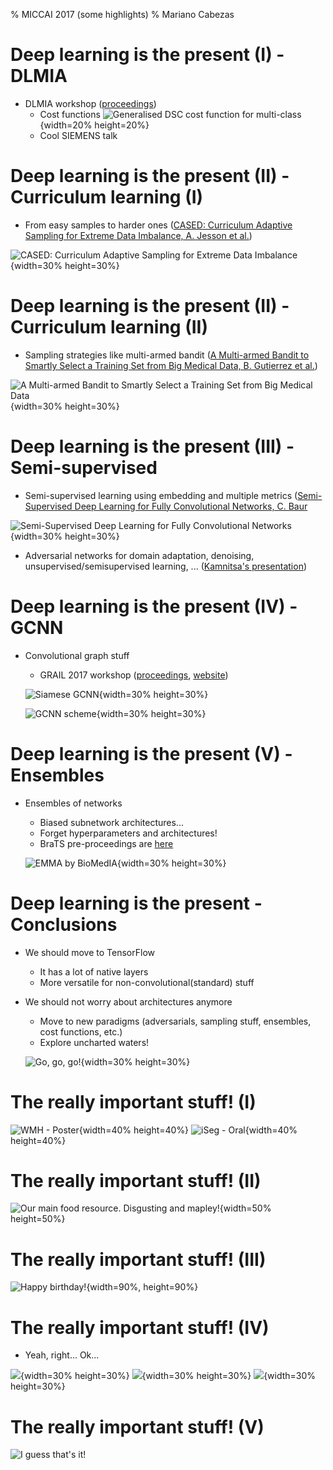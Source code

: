 % MICCAI 2017 (some highlights)
% Mariano Cabezas

# Deep learning is the present (I) - DLMIA
- DLMIA workshop ([proceedings](https://link.springer.com/book/10.1007%2F978-3-319-67558-9))
	- Cost functions
	![Generalised DSC cost function for multi-class](images/generalised_dsc.png){width=20% height=20%}	
	- Cool SIEMENS talk

# Deep learning is the present (II) - Curriculum learning (I)
- From easy samples to harder ones ([CASED: Curriculum Adaptive Sampling for Extreme Data Imbalance, A. Jesson et al.](https://link.springer.com/chapter/10.1007/978-3-319-66179-7_73))

![CASED: Curriculum Adaptive Sampling for Extreme Data Imbalance](images/curriculum.png){width=30% height=30%}


# Deep learning is the present (II) - Curriculum learning (II)
- Sampling strategies like multi-armed bandit ([A Multi-armed Bandit to Smartly Select a Training Set from Big Medical Data, B. Gutierrez et al.](https://link.springer.com/chapter/10.1007/978-3-319-66179-7_5))

![A Multi-armed Bandit to Smartly Select a Training Set from Big Medical Data](images/bandit.png){width=30% height=30%}

# Deep learning is the present (III) - Semi-supervised
- Semi-supervised learning using embedding and multiple metrics ([Semi-Supervised Deep Learning for Fully Convolutional Networks, C. Baur](https://link.springer.com/chapter/10.1007/978-3-319-66179-7_36)

![Semi-Supervised Deep Learning for Fully Convolutional Networks](images/semisupervised.png){width=30% height=30%}

- Adversarial networks for domain adaptation, denoising, unsupervised/semisupervised learning, ... ([Kamnitsa's presentation](https://github.com/Kamnitsask/presentationsAndTutorials/blob/master/deepLearningMIUA2017/kamnitsasTutorialMIUA17.pptx))


# Deep learning is the present (IV) - GCNN
- Convolutional graph stuff
	- GRAIL 2017 workshop ([proceedings](https://link.springer.com/book/10.1007%2F978-3-319-67675-3), [website](https://biomedic.doc.ic.ac.uk/miccai17-grail/))

	![Siamese GCNN](images/gcnn_1.png){width=30% height=30%}

	![GCNN scheme](images/gcnn_2.png){width=30% height=30%}

# Deep learning is the present (V) - Ensembles
- Ensembles of networks
	- Biased subnetwork architectures...
	- Forget hyperparameters and architectures!
	- BraTS pre-proceedings are [here](https://www.cbica.upenn.edu/sbia/Spyridon.Bakas/MICCAI_BraTS/MICCAI_BraTS_2017_proceedings_shortPapers.pdf)

	![EMMA by BioMedIA](images/emma.png){width=30% height=30%}

# Deep learning is the present - Conclusions
- We should move to TensorFlow
	- It has a lot of native layers
	- More versatile for non-convolutional(standard) stuff
- We should not worry about architectures anymore
	- Move to new paradigms (adversarials, sampling stuff, ensembles, cost functions, etc.)
	- Explore uncharted waters!

	![Go, go, go!](images/uncharted.gif){width=30% height=30%}

# The really important stuff! (I)
![WMH - Poster](images/poster_wmh.JPG){width=40% height=40%}
![iSeg - Oral](images/oral_iseg.JPG){width=40% height=40%}

# The really important stuff! (II)
![Our main food resource. Disgusting and mapley!](images/poutine.png){width=50% height=50%}

# The really important stuff! (III)
![Happy birthday!](images/happy_bday.JPG){width=90%, height=90%}

# The really important stuff! (IV)
- Yeah, right... Ok...

![](images/steps1.jpg){width=30% height=30%} ![](images/steps2.jpg){width=30% height=30%} ![](images/steps3.jpg){width=30% height=30%}

# The really important stuff! (V)
![I guess that's it!](images/ending.JPG)

